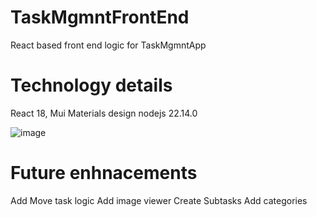 # TaskMgmntFrontEnd
React based front end logic for TaskMgmntApp

# Technology details
React 18,
Mui Materials design
nodejs 22.14.0

![image](https://github.com/user-attachments/assets/28c8b126-5ce7-416e-b8d4-b41f9be9539a)


# Future enhnacements
Add Move task logic
Add image viewer
Create Subtasks
Add categories
